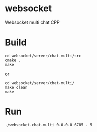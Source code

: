 # websocket
Websocket multi chat CPP

# Build
```shell script
cd websocket/server/chat-multi/src
cmake .
make
```
or 
```shell script
cd websocket/server/chat-multi/
make clean
make
```

# Run
```shell script
./websocket-chat-multi 0.0.0.0 6785 . 5
```
